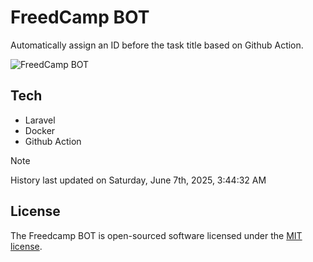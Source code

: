 # FreedCamp BOT

Automatically assign an ID before the task title based on Github Action.

![FreedCamp BOT](https://repository-images.githubusercontent.com/737932867/7d34798b-2680-471c-b089-a78a718d3d6a)

## Tech

- Laravel
- Docker
- Github Action

> [!NOTE]  
> History last updated on Saturday, June 7th, 2025, 3:44:32 AM

## License

The Freedcamp BOT is open-sourced software licensed under the [MIT license](https://opensource.org/licenses/MIT).
